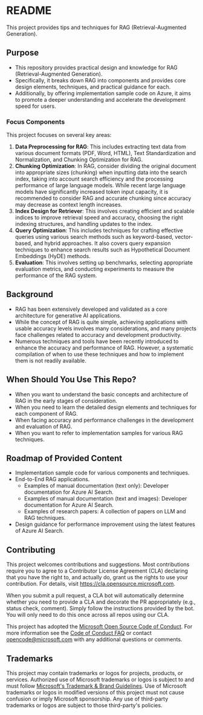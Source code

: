 # README

This project provides tips and techniques for RAG (Retrieval-Augmented Generation).

## Purpose

- This repository provides practical design and knowledge for RAG (Retrieval-Augmented Generation).
- Specifically, it breaks down RAG into components and provides core design elements, techniques, and practical guidance for each.
- Additionally, by offering implementation sample code on Azure, it aims to promote a deeper understanding and accelerate the development speed for users.

### Focus Components

This project focuses on several key areas:

1. **Data Preprocessing for RAG**: This includes extracting text data from various document formats (PDF, Word, HTML), Text Standardization and Normalization, and Chunking Optimization for RAG.
2. **Chunking Optimization**: In RAG, consider dividing the original document into appropriate sizes (chunking) when inputting data into the search index, taking into account search efficiency and the processing performance of large language models. While recent large language models have significantly increased token input capacity, it is recommended to consider RAG and accurate chunking since accuracy may decrease as context length increases.
3. **Index Design for Retriever**: This involves creating efficient and scalable indices to improve retrieval speed and accuracy, choosing the right indexing structures, and handling updates to the index.
4. **Query Optimization**: This includes techniques for crafting effective queries using various search methods such as keyword-based, vector-based, and hybrid approaches. It also covers query expansion techniques to enhance search results such as Hypothetical Document Embeddings (HyDE) methods.
5. **Evaluation**: This involves setting up benchmarks, selecting appropriate evaluation metrics, and conducting experiments to measure the performance of the RAG system.

## Background

- RAG has been extensively developed and validated as a core architecture for generative AI applications.
- While the concept of RAG is quite simple, achieving applications with usable accuracy levels involves many considerations, and many projects face challenges related to accuracy and development productivity.
- Numerous techniques and tools have been recently introduced to enhance the accuracy and performance of RAG. However, a systematic compilation of when to use these techniques and how to implement them is not readily available.

## When Should You Use This Repo?

- When you want to understand the basic concepts and architecture of RAG in the early stages of consideration.
- When you need to learn the detailed design elements and techniques for each component of RAG.
- When facing accuracy and performance challenges in the development and evaluation of RAG.
- When you want to refer to implementation samples for various RAG techniques.

## Roadmap of Provided Content

- Implementation sample code for various components and techniques.
- End-to-End RAG applications.
  - Examples of manual documentation (text only): Developer documentation for Azure AI Search.
  - Examples of manual documentation (text and images): Developer documentation for Azure AI Search.
  - Examples of research papers: A collection of papers on LLM and RAG techniques.
- Design guidance for performance improvement using the latest features of Azure AI Search.

## Contributing

This project welcomes contributions and suggestions.  Most contributions require you to agree to a
Contributor License Agreement (CLA) declaring that you have the right to, and actually do, grant us
the rights to use your contribution. For details, visit https://cla.opensource.microsoft.com.

When you submit a pull request, a CLA bot will automatically determine whether you need to provide
a CLA and decorate the PR appropriately (e.g., status check, comment). Simply follow the instructions
provided by the bot. You will only need to do this once across all repos using our CLA.

This project has adopted the [Microsoft Open Source Code of Conduct](https://opensource.microsoft.com/codeofconduct/).
For more information see the [Code of Conduct FAQ](https://opensource.microsoft.com/codeofconduct/faq/) or
contact [opencode@microsoft.com](mailto:opencode@microsoft.com) with any additional questions or comments.

## Trademarks

This project may contain trademarks or logos for projects, products, or services. Authorized use of Microsoft 
trademarks or logos is subject to and must follow 
[Microsoft's Trademark & Brand Guidelines](https://www.microsoft.com/en-us/legal/intellectualproperty/trademarks/usage/general).
Use of Microsoft trademarks or logos in modified versions of this project must not cause confusion or imply Microsoft sponsorship.
Any use of third-party trademarks or logos are subject to those third-party's policies.